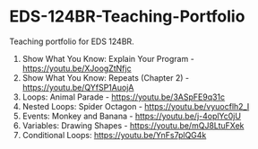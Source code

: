 # EDS-124BR-Teaching-Portfolio
Teaching portfolio for EDS 124BR.

1. Show What You Know: Explain Your Program - https://youtu.be/XJoogZtNfjc
2. Show What You Know: Repeats (Chapter 2) - https://youtu.be/QYfSP1AuojA
3. Loops: Animal Parade - https://youtu.be/3ASpFE9q31c
4. Nested Loops: Spider Octagon - https://youtu.be/vyuocflh2_I
5. Events: Monkey and Banana - https://youtu.be/j-4oplYc0jU
6. Variables: Drawing Shapes - https://youtu.be/mQJ8LtuFXek
7. Conditional Loops: https://youtu.be/YnFs7plQG4k
